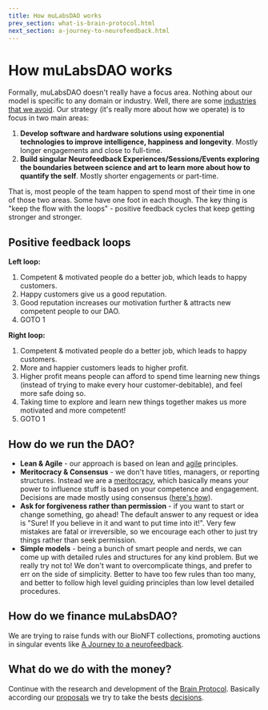 ```yaml
---
title: How muLabsDAO works
prev_section: what-is-brain-protocol.html
next_section: a-journey-to-neurofeedback.html
---
```


How muLabsDAO works
===================

Formally, muLabsDAO doesn't really have a focus area. Nothing about our model is specific to any domain or industry. Well, there are some [industries that we avoid](industries-that-we-avoid.html). Our strategy (it's really more about how we operate) is to focus in two main areas: 

1. **Develop software and hardware solutions using exponential technologies to improve intelligence, happiness and longevity**. Mostly longer engagements and close to full-time.
2. **Build singular Neurofeedback Experiences/Sessions/Events exploring the boundaries between science and art to learn more about how to quantify the self**. Mostly shorter engagements or part-time.

That is, most people of the team happen to spend most of their time in one of those two areas. Some have one foot in each though. The key thing is "keep the flow with the loops" - positive feedback cycles that keep getting stronger and stronger.

Positive feedback loops 
-----------------------

**Left loop:**

1. Competent & motivated people do a better job, which leads to happy customers.
2. Happy customers give us a good reputation.
3. Good reputation increases our motivation further & attracts new competent people to our DAO.
4. GOTO 1

**Right loop:**

1. Competent & motivated people do a better job, which leads to happy customers.
2. More and happier customers leads to higher profit.
3. Higher profit means people can afford to spend time learning new things (instead of trying to make every hour customer-debitable), and feel more safe doing so.
4. Taking time to explore and learn new things together makes us more motivated and more competent!
5. GOTO 1

How do we run the DAO?
----------------------

-   **Lean & Agile** - our approach is based on lean and [agile](https://en.wikipedia.org/wiki/Agile_software_development) principles.
-   **Meritocracy & Consensus** - we don't have titles, managers, or reporting structures. Instead we are a [meritocracy](http://en.wikipedia.org/wiki/Meritocracy), which basically means your power to influence stuff is based on your competence and engagement. Decisions are made mostly using consensus ([here's how](decisions.html)).
-   **Ask for forgiveness rather than permission** - if you want to start or change something, go ahead! The default answer to any request or idea is "Sure! If you believe in it and want to put time into it!". Very few mistakes are fatal or irreversible, so we encourage each other to just try things rather than seek permission.
-   **Simple models** - being a bunch of smart people and nerds, we can come up with detailed rules and structures for any kind problem. But we really try not to! We don't want to overcomplicate things, and prefer to err on the side of simplicity. Better to have too few rules than too many, and better to follow high level guiding principles than low level detailed procedures.

How do we finance muLabsDAO?
---------------------------

We are trying to raise funds with our BioNFT collections, promoting auctions in singular events like [A Journey to a neurofeedback](a-journey-to-neurofeedback.html).

What do we do with the money?
-----------------------------

Continue with the research and development of the [Brain Protocol](what-is-brain-protocol.html). Basically according our [proposals](proposals.html) we try to take the bests [decisions](decisions.html).




